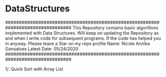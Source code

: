 # DataStructures
################################################################################
This Repository contains basic algorithms implemented with Data Structures.
Will keep on updating the Repository as and when I write code for subsequent programs.
If the code has helped you in anyway. Please leave a Star on my repo profile
Name: Nicole Annika Gonsalves
Latest Date: 05/24/2020
################################################################################

1/. Quick Sort with Array List

